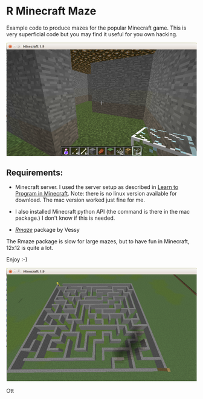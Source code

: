 # R Minecraft Maze

Example code to produce mazes for the popular Minecraft game.  This is
very superficial code but you may find it useful for you own hacking.

![inside a maze](inside_maze.png)

## Requirements:

* Minecraft server.  I used the server setup as described in
  [Learn to Program in Minecraft](https://www.nostarch.com/download/LTPWM_ch01_update_online.pdf).
  Note: there is no linux version available for download.  The mac
  version worked just fine for me.
  
* I also installed Minecraft python API (the command is there in the
  mac package.)  I don't know if this is needed.
  
* [_Rmaze_](https://github.com/Vessy/Rmaze) package by Vessy

The Rmaze package is slow for large mazes, but to have fun in
Minecraft, 12x12 is quite a lot.

Enjoy :-)

![maze from above](maze_from_above.png)

Ott

